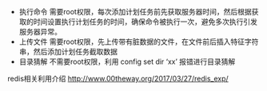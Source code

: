 

* 执行命令
需要root权限，每次添加计划任务前先获取服务器时间，然后根据获取的时间设置执行计划任务的时间，确保命令被执行一次，避免多次执行引发服务器异常。
* 上传文件
需要root权限，先上传带有脏数据的文件，在文件前后插入特征字符串，然后添加计划任务截取数据
* 目录猜解
不需要root权限，利用 config set dir ‘xx’ 报错进行目录猜解



redis相关利用介绍
http://www.00theway.org/2017/03/27/redis_exp/

